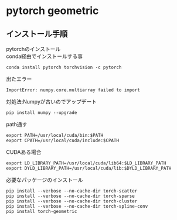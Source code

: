 # pytorch geometric
## インストール手順
pytorchのインストール  
conda経由でインストールする事  
```
conda install pytorch torchvision -c pytorch
```
出たエラー
```
ImportError: numpy.core.multiarray failed to import
```
対処法:Numpyが古いのでアップデート
```
pip install numpy --upgrade
```
path通す
```
export PATH=/usr/local/cuda/bin:$PATH
export CPATH=/usr/local/cuda/include:$CPATH
```
CUDAある場合
```
export LD_LIBRARY_PATH=/usr/local/cuda/lib64:$LD_LIBRARY_PATH
export DYLD_LIBRARY_PATH=/usr/local/cuda/lib:$DYLD_LIBRARY_PATH
```

必要なパッケージのインストール
```
pip install --verbose --no-cache-dir torch-scatter
pip install --verbose --no-cache-dir torch-sparse
pip install --verbose --no-cache-dir torch-cluster
pip install --verbose --no-cache-dir torch-spline-conv
pip install torch-geometric
```
